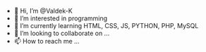 - 👋 Hi, I’m @Valdek-K
- 👀 I’m interested in programming
- 🌱 I’m currently learning HTML, CSS, JS, PYTHON, PHP, MySQL
- 💞️ I’m looking to collaborate on ...
- 📫 How to reach me ...

<!---
Valdek-K/Valdek-K is a ✨ special ✨ repository because its `README.md` (this file) appears on your GitHub profile.
You can click the Preview link to take a look at your changes.
--->
